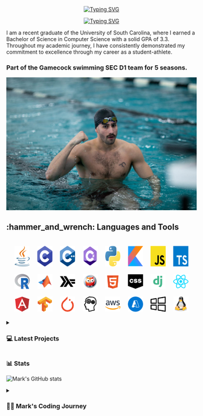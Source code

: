 <div align="center">
  <p>
    <a href="https://git.io/typing-svg"><img src="https://readme-typing-svg.demolab.com?font=Fira+Code&size=30&pause=1000&color=F70C0E&center=true&repeat=false&random=false&width=435&lines=Mark+Shperkin" alt="Typing SVG" /></a>
  </p>
  
  <p>
    <a href="https://git.io/typing-svg"><img src="https://readme-typing-svg.demolab.com?font=Fira+Code&pause=1000&color=F70000&center=true&random=false&width=435&lines=Student-Athlete;Computer+Science;Passionate+developer+from+Israel" alt="Typing SVG" /></a>
  </p>
</div>

<p>I am a recent graduate of the University of South Carolina, where I earned a Bachelor of Science in Computer Science with a solid GPA of 3.3. Throughout my academic journey, I have consistently demonstrated my commitment to excellence through my career as a student-athlete.</p>

<h3>Part of the Gamecock swimming SEC D1 team for 5 seasons.</h3>

<div id="header" align="center">
  <img src="swimming.jpg" width="900"/>
</div>


<h2>:hammer_and_wrench: Languages and Tools</h2>

<div style="display: flex; flex-wrap: wrap; justify-content: center; gap: 20px; padding: 20px;">
  <img alt="Java" width="40px" src="/icons/java-programming-language-icon.svg" style="transition: transform 0.3s;"/>
  <img alt="C" width="40px" src="/icons/c-program-icon.svg" style="transition: transform 0.3s;" />
  <img alt="C++" width="40px" src="/icons/c-plus-plus-programming-language-icon.svg" style="transition: transform 0.3s;" />
  <img alt="C#" width="40px" src="/icons/c-sharp-programming-language-icon.svg" style="transition: transform 0.3s;" />
  <img alt="Python" width="40px" src="/icons/python-programming-language-icon.svg" style="transition: transform 0.3s;" />
  <img alt="Kotlin" width="40px" src="/icons/kotlin-programming-language-icon.svg" style="transition: transform 0.3s;" />
  <img alt="JavaScript" width="40px" src="/icons/javascript-programming-language-icon.svg" style="transition: transform 0.3s;" />
  <img alt="TypeScript" width="40px" src="/icons/typescript-programming-language-icon.svg" style="transition: transform 0.3s;" />
  <img alt="R" width="40px" src="/icons/r-programming-language-icon.svg" style="transition: transform 0.3s;" />
  <img alt="MATLAB" width="40px" src="/icons/matlab-svgrepo-com.svg" style="transition: transform 0.3s;" />
  <img alt="Haskell" width="40px" src="/icons/haskell-svgrepo-com.svg" style="transition: transform 0.3s;" />
  <img alt="Prolog" width="40px" src="/icons/prolog-svgrepo-com (1).svg" style="transition: transform 0.3s;" />
  <img alt="HTML" width="40px" src="/icons/html-5-svgrepo-com.svg" style="transition: transform 0.3s;" />
  <img alt="CSS" width="40px" src="/icons/css-svgrepo-com.svg" style="transition: transform 0.3s;" />
  <img alt="Django" width="40px" src="/icons/django-svgrepo-com.svg" style="transition: transform 0.3s;" />
  <img alt="React" width="40px" src="/icons/react-svgrepo-com.svg" style="transition: transform 0.3s;" />
  <img alt="Angular" width="40px" src="/icons/angular-icon-svgrepo-com.svg" style="transition: transform 0.3s;" />
  <img alt="TensorFlow" width="40px" src="/icons/tensorflow-svgrepo-com.svg" style="transition: transform 0.3s;" />
  <img alt="PyTorch" width="40px" src="/icons/pytorch-svgrepo-com.svg" style="transition: transform 0.3s;" />
  <img alt="NLP" width="40px" src="/icons/nlp-neurolinguistic-programation-svgrepo-com.svg" style="transition: transform 0.3s;" />
  <img alt="AWS" width="40px" src="/icons/aws-svgrepo-com.svg" style="transition: transform 0.3s;" />
  <img alt="Azure" width="40px" src="/icons/azure-v2-svgrepo-com.svg" style="transition: transform 0.3s;" />
  <img alt="Windows" width="40px" src="/icons/windows-svgrepo-com.svg" style="transition: transform 0.3s;" />
  <img alt="Linux" width="40px" src="/icons/linux-tux-svgrepo-com.svg" style="transition: transform 0.3s;" />
</div>




<!-- BEGIN PROJECTS-CARDS -->

<details> 
  <summary><h3>💻 Latest Projects</h3></summary>

  <h3>Connect Four AI Agent</h3>
  <p align="left">
    AI agent that plays the Connect Four game using a minimax algorithm with alpha-beta pruning.
  </p>
  <p align="left">
    <a href="https://github.com/markshperkin/Game-AI">View Project</a>
  </p>
  
  <h3>Backgammon AI Agent</h3>
  <p align="left">
    Rule-based chatbot integrated with an AI agent that plays backgammon using the MinMax search method.
  </p>
  <p align="left">
    <em>This project is still in progress.</em>
  </p>
  <p align="left">
    <a href="https://github.com/markshperkin/CSCE580-MarkShperkin-repo">View Project</a>
  </p>

  <h3>Android Applications</h3>
  <ul>
    <li>
      <strong><a href="https://github.com/markshperkin/location">Location:</a></strong> Mobile application designed to retrieve user location and display it on a Google Map interface using Google Maps API key.
    </li>
    <li>
      <strong><a href="https://github.com/markshperkin/CameraXApp">CameraXApp:</a></strong> Mobile application enabling users to capture photos and videos, with additional photo editing capabilities.
    </li>
    <li>
      <strong><a href="https://github.com/markshperkin/MiniPaint">MiniPaint:</a></strong> Mobile application allowing users to express creativity through drawing, equipped with diverse drawing tools.
    </li>
    <li>
      <strong><a href="https://github.com/markshperkin/Sensor-Game-Application">Sensor-Game-Application:</a></strong> Mobile application offering users an engaging gaming experience utilizing the device's built-in sensors.
    </li>
  </ul>

  <a href="https://github.com/markshperkin?tab=repositories"><img alt="All Repositories" title="All Repositories" src="https://custom-icon-badges.demolab.com/badge/-Click%20Here%20For%20All%20My%20Repos-1F222E?style=for-the-badge&logoColor=white&logo=repo"/></a>
</details>

<!-- END PROJECTS-CARDS -->

### 📊 Stats

![Mark's GitHub stats](https://github-readme-stats.vercel.app/api?username=markshperkin&show_icons=true&theme=gruvbox)

<details>
 <summary><h3>👨‍💻 Mark's Coding Journey</h3></summary>
<h2>Blossoming Passion and the Thrill of the Challenge:</h2>

<p>My passion for coding blossomed at the University of South Carolina, where I was constantly challenged and inspired by a supportive community. One of the most rewarding aspects of my coding journey has been the immense satisfaction that comes from solving coding problems. It is about cracking a complex puzzle or finally reaching the summit after a challenging climb. The initial frustration of grappling with a problem, followed by the "aha!" moment when the solution clicks into place, is a uniquely exhilarating experience.</p>

<h2>Fueled by Accomplishment:</h2>

<p>This sense of accomplishment fuels my motivation to tackle even more intricate challenges. It's a continuous learning process, where every solved problem opens the door to new possibilities and ignites a desire to explore further. The joy of problem-solving is what truly fuels my passion for coding and propels me forward on this exciting journey.</p>

<h2>Embracing the Real World:</h2>

<p>Graduation marks a transition from the structured learning environment to the dynamic world of professional development. While the curriculum and specific problem sets may change, the thrill of problem-solving and the satisfaction it brings remain constant. I'm eager to test my skills in real-world scenarios, tackling complex problems that impact businesses and communities. The prospect of collaborating with experienced developers and contributing solutions that address tangible challenges is incredibly exciting. I'm confident that the foundation I built at USC, coupled with the continuous learning spirit fostered by the coding community, will equip me to navigate these new challenges and experience the profound satisfaction that comes with making a real-world impact through code.</p>
</details>
